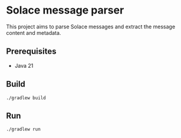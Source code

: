 # Solace message parser

This project aims to parse Solace messages and extract the message content and metadata.

## Prerequisites

- Java 21

## Build

```shell
./gradlew build
```

## Run

```shell
./gradlew run
```
